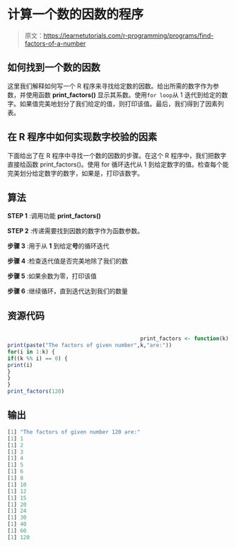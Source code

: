 # 计算一个数的因数的程序

> 原文：<https://learnetutorials.com/r-programming/programs/find-factors-of-a-number>

## 如何找到一个数的因数

这里我们解释如何写一个 R 程序来寻找给定数的因数。给出所需的数字作为参数，并使用函数 **print_factors()** 显示其系数。使用`for loop`从 1 迭代到给定的数字。如果值完美地划分了我们给定的值，则打印该值。最后，我们得到了因素列表。

## 在 R 程序中如何实现数字校验的因素

下面给出了在 R 程序中寻找一个数的因数的步骤。在这个 R 程序中，我们把数字直接给函数 print_factors()。使用 for 循环迭代从 1 到给定数字的值。检查每个能完美划分给定数字的数字，如果是，打印该数字。

## 算法

**STEP 1** :调用功能 **print_factors()**

**STEP 2** :传递需要找到因数的数字作为函数参数。

**步骤 3** :用于从 **1** 到给定**号**的循环迭代

**步骤 4** :检查迭代值是否完美地除了我们的数

**步骤 5** :如果余数为零，打印该值

**步骤 6** :继续循环，直到迭代达到我们的数量

## 资源代码

```r

                                          print_factors <- function(k) {
print(paste("The factors of given number",k,"are:"))
for(i in 1:k) {
if((k %% i) == 0) {
print(i)
}
}
}
print_factors(120)

```

## 输出

```r
[1] "The factors of given number 120 are:"
[1] 1
[1] 2
[1] 3
[1] 4
[1] 5
[1] 6
[1] 8
[1] 10
[1] 12
[1] 15
[1] 20
[1] 24
[1] 30
[1] 40
[1] 60
[1] 120
```